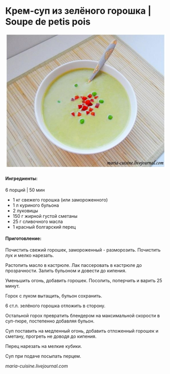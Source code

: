 ﻿---
image: ../pics/b59239124d29f474d0fe3bc1e913c1ef-1.jpg
---
# Крем-суп из зелёного горошка \| Soupe de petis pois

![&#x41A;&#x440;&#x435;&#x43C;-&#x441;&#x443;&#x43F; &#x438;&#x437; &#x437;&#x435;&#x43B;&#x451;&#x43D;&#x43E;&#x433;&#x43E; &#x433;&#x43E;&#x440;&#x43E;&#x448;&#x43A;&#x430; \| Soupe de petis pois](../pics/b59239124d29f474d0fe3bc1e913c1ef-1.jpg)

#### Ингредиенты:

6 порций \| 50 мин

* 1 кг свежего горошка \(или замороженного\)
* 1 л куриного бульона
* 2 луковицы
* 150 г жирной густой сметаны
* 25 г сливочного масла
* 1 красный болгарский перец

#### Приготовление:

Почистить свежий горошек, замороженный - разморозить. Почистить лук и мелко нарезать.

Растопить масло в кастрюле. Лак пассеровать в кастрюле до прозрачности. Залить бульоном и довести до кипения.

Уменьшить огонь, добавить горошек. Посолить, поперчить и варить 25 минут.

Горох с луком вытащить, бульон сохранить.

6 ст.л. зелёного горошка отложить в сторону.

Остальной горох превратить блендером на максимальной скорости в суп-пюре, постепенно добавляя бульон.

Суп поставить на медленный огонь, добавить отложенный горошек и сметану, прогреть не доводя до кипения.

Перец нарезать на мелкие кубики.

Суп при подаче посыпать перцем.

_maria-cuisine.livejournal.com_

